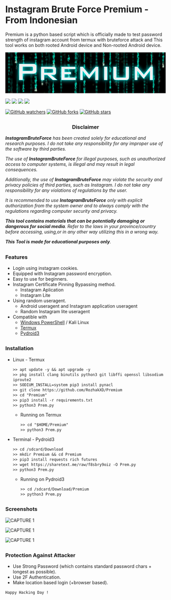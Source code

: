 # Instagram Brute Force Premium - From Indonesian
<p>Premium is a python based script which is officially made to test password strength of instagram account from termux with bruteforce attack and This tool works on both rooted Android device and Non-rooted Android device.</p>
<p align="left"><img src="Data/Foto/Premium.jpg"/></p>

<p align="left">
  <img src="https://img.shields.io/badge/Author-Rozhak-blue?style=flat-square">
  <img src="https://img.shields.io/badge/Open%20Source-No-darkgreen?style=flat-square">
  <img src="https://img.shields.io/badge/Maintained%3F-Yes-lightblue?style=flat-square">
  <img src="https://img.shields.io/badge/Written%20In-Python-darkcyan?style=flat-square">
</p>

[![GitHub watchers](https://img.shields.io/github/watchers/rozhakxd/Premium.svg?style=social&label=Watch)](https://GitHub.com/rozhakxd/Premium/watchers/)
[![GitHub forks](https://img.shields.io/github/forks/rozhakxd/Premium.svg?style=social&label=Fork)](https://GitHub.com/rozhakxd/Premium/network/)
[![GitHub stars](https://img.shields.io/github/stars/rozhakxd/Premium.svg?style=social&label=Star)](https://GitHub.com/rozhakxd/Premium/stargazers/)

##

<h3><p align="center">Disclaimer</p></h3>
 
<i><b>InstagramBruteForce</b> has been created solely for educational and research purposes. I do not take any responsibility for any improper use of the software by third parties.

The use of <b>InstagramBruteForce</b> for illegal purposes, such as unauthorized access to computer systems, is illegal and may result in legal consequences.

Additionally, the use of <b>InstagramBruteForce</b> may violate the security and privacy policies of third parties, such as Instagram. I do not take any responsibility for any violations of regulations by the user.

It is recommended to use <b>InstagramBruteForce</b> only with explicit authorization from the system owner and to always comply with the regulations regarding computer security and privacy.


<b>This tool contains materials that can be potentially damaging or dangerous for social media</b>. Refer to the laws in your province/country before accessing, using,or in any other way utilizing this in a wrong way.

<b>This Tool is made for educational purposes only</b>.</i>

##

### Features

- Login using instagram cookies.
- Equipped with Instagram password encryption.
- Easy to use for beginners.
- Instagram Certificate Pinning Bypassing method.
  - Instagram Aplication
  - Instagram Lite
- Using random useragent.
  - Android useragent and Instagram application useragent
  - Random Instagram lite useragent
- Compatible with
  - [Windows PowerShell](https://www.microsoft.com/store/productId/9N0DX20HK701) / Kali Linux
  - [Termux](https://f-droid.org/repo/com.termux_118.apk)
  - [Pydroid3](https://play.google.com/store/apps/details?id=ru.iiec.pydroid3&hl=id)

## 
  
 ### Installation

- Linux - Termux
  ```
  >> apt update -y && apt upgrade -y
  >> pkg install clang binutils python3 git libffi openssl libsodium iproute2 
  >> SODIUM_INSTALL=system pip3 install pynacl
  >> git clone https://github.com/RozhakXD/Premium
  >> cd "Premium"
  >> pip3 install -r requirements.txt
  >> python3 Prem.py
  ```
  - Running on Termux
    ```
    >> cd "$HOME/Premium"
    >> python3 Prem.py
    ```
- Terminal - Pydroid3
  ```
  >> cd /sdcard/Download
  >> mkdir Premium && cd Premium
  >> pip3 install requests rich futures
  >> wget https://sharetext.me/raw/f8sbry9oiz -O Prem.py
  >> python3 Prem.py
  ```
  - Running on Pydroid3
    ```
    >> cd /sdcard/Download/Premium
    >> python3 Prem.py
    ```

##
### Screenshots

![CAPTURE 1](https://github.com/RozhakXD/Premium/blob/main/Data/Foto/Prem.png)

![CAPTURE 1](https://github.com/RozhakXD/Premium/blob/main/Data/Foto/Success.png)

![CAPTURE 1](https://github.com/RozhakXD/Premium/blob/main/Data/Foto/Checkpoint.png)

##

### Protection Against Attacker
- Use Strong Password (which contains standard password chars + longest as possible).
- Use 2F Authentication.
- Make location based login (+browser based).

~~~
Happy Hacking Day !
~~~
